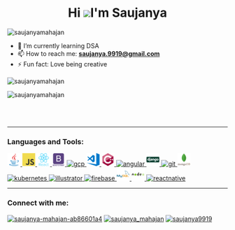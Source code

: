 <h1 align="center">Hi <img src="https://github.com/TheDudeThatCode/TheDudeThatCode/blob/master/Assets/Hi.gif" width="29px">I'm Saujanya</h1>

<p align="left"> <img src="https://komarev.com/ghpvc/?username=saujanyamahajan&label=Profile%20views&color=0e75b6&style=flat" alt="saujanyamahajan" /> </p>

- 🌱 I’m currently learning DSA
- 📫 How to reach me: **saujanya.9919@gmail.com**
- ⚡ Fun fact: Love being creative

<p><img align="center" src="https://github-readme-stats-itsflash10.vercel.app/api?username=saujanyamahajan&show_icons=true&locale=en&theme=radical" alt="saujanyamahajan" /></p>
<p><img align="left" src="https://github-readme-stats.vercel.app/api/top-langs?username=saujanyamahajan&show_icons=true&locale=en&layout=compact&theme=radical" alt="saujanyamahajan" /></p>

<br />
<br />
<br />
<br />

---


<h3 align="left">Languages and Tools:</h3>
<p align="left"> <a href="https://www.java.com" target="_blank"> <img src="https://raw.githubusercontent.com/devicons/devicon/master/icons/java/java-original.svg" alt="java" width="30px"  /> </a>  <a href="https://developer.mozilla.org/en-US/docs/Web/JavaScript" target="_blank"> <img src="https://raw.githubusercontent.com/devicons/devicon/master/icons/javascript/javascript-original.svg" alt="javascript" width="30px"  /> </a>  <a href="https://reactjs.org/" target="_blank"> <img src="https://raw.githubusercontent.com/devicons/devicon/master/icons/react/react-original-wordmark.svg" alt="react" width="30px"  /> </a>  <a href="https://getbootstrap.com" target="_blank"> <img src="https://raw.githubusercontent.com/devicons/devicon/master/icons/bootstrap/bootstrap-plain-wordmark.svg" alt="bootstrap" width="30px"  /> </a>  <a href="https://cloud.google.com" target="_blank"> <img src="https://www.vectorlogo.zone/logos/google_cloud/google_cloud-icon.svg" alt="gcp" width="30px"  /> </a>  <a href="https://code.visualstudio.com/" target="_blank"> <img src="https://raw.githubusercontent.com/github/explore/80688e429a7d4ef2fca1e82350fe8e3517d3494d/topics/visual-studio-code/visual-studio-code.png" alt="VS Code" width="30px"  /> </a>  <a href="https://www.w3schools.com/cpp/" target="_blank"> <img src="https://raw.githubusercontent.com/devicons/devicon/master/icons/cplusplus/cplusplus-original.svg" alt="cplusplus" width="30px"  /> </a>  <a href="https://angular.io" target="_blank"> <img src="https://angular.io/assets/images/logos/angular/angular.svg" alt="angular" width="30px"  /> </a>  <a href="https://www.djangoproject.com/" target="_blank"> <img src="https://raw.githubusercontent.com/devicons/devicon/master/icons/django/django-original.svg" alt="django" width="30px"  /> </a>  <a href="https://git-scm.com/" target="_blank"> <img src="https://www.vectorlogo.zone/logos/git-scm/git-scm-icon.svg" alt="git" width="30px"  /> </a>   <a href="https://www.mongodb.com/" target="_blank"> <img src="https://raw.githubusercontent.com/devicons/devicon/master/icons/mongodb/mongodb-original-wordmark.svg" alt="mongodb" width="30px"  /> </a>  <a href="https://kubernetes.io" target="_blank"> <img src="https://www.vectorlogo.zone/logos/kubernetes/kubernetes-icon.svg" alt="kubernetes" width="30px"  /> </a>  <a href="https://www.adobe.com/in/products/illustrator.html" target="_blank"> <img src="https://www.vectorlogo.zone/logos/adobe_illustrator/adobe_illustrator-icon.svg" alt="illustrator" width="30px"  /> </a>  <a href="https://firebase.google.com/" target="_blank"> <img src="https://www.vectorlogo.zone/logos/firebase/firebase-icon.svg" alt="firebase" width="30px"  /> </a>    <a href="https://www.mysql.com/" target="_blank"> <img src="https://raw.githubusercontent.com/devicons/devicon/master/icons/mysql/mysql-original-wordmark.svg" alt="mysql" width="30px"  /> </a> <a href="https://nodejs.org" target="_blank"> <img src="https://raw.githubusercontent.com/devicons/devicon/master/icons/nodejs/nodejs-original-wordmark.svg" alt="nodejs" width="30px"  /> </a>    <a href="https://reactnative.dev/" target="_blank"> <img src="https://reactnative.dev/img/header_logo.svg" alt="reactnative" width="30px"  /> </a> 
</p>

---

<h3 align="left">Connect with me:</h3>
<p align="left">
<a href="https://www.linkedin.com/in/saujanya-mahajan-ab86601a4/" target="blank"><img align="center" src="https://raw.githubusercontent.com/rahuldkjain/github-profile-readme-generator/master/src/images/icons/Social/linked-in-alt.svg" alt="saujanya-mahajan-ab86601a4" height="30" width="40" /></a>
<a href="https://instagram.com/saujanya_mahajan" target="blank"><img align="center" src="https://raw.githubusercontent.com/rahuldkjain/github-profile-readme-generator/master/src/images/icons/Social/instagram.svg" alt="saujanya_mahajan" height="30" width="40" /></a>
<a href="https://auth.geeksforgeeks.org/user/saujanya9919/profile" target="blank"><img align="center" src="https://raw.githubusercontent.com/rahuldkjain/github-profile-readme-generator/master/src/images/icons/Social/geeks-for-geeks.svg" alt="saujanya9919" height="30" width="40" /></a> 
</p>
